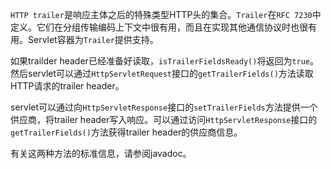 `HTTP trailer`是响应主体之后的特殊类型HTTP头的集合。`Trailer`在`RFC 7230`中定义。它们在分组传输编码上下文中很有用，而且在实现其他通信协议时也很有用。Servlet容器为`Trailer`提供支持。

如果trailder header已经准备好读取，`isTrailerFieldsReady()`将返回为`true`。然后servlet可以通过`HttpServletRequest`接口的`getTrailerFields()`方法读取HTTP请求的trailer header。

servlet可以通过向`HttpServletResponse`接口的`setTrailerFields`方法提供一个供应商，将trailer header写入响应。可以通过访问`HttpServletResponse`接口的`getTrailerFields()`方法获得trailer header的供应商信息。

有关这两种方法的标准信息，请参阅javadoc。